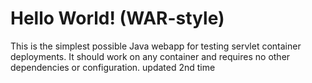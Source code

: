 Hello World! (WAR-style)
===============

This is the simplest possible Java webapp for testing servlet container deployments.  It should work on any container and requires no other dependencies or configuration.
updated 2nd time
